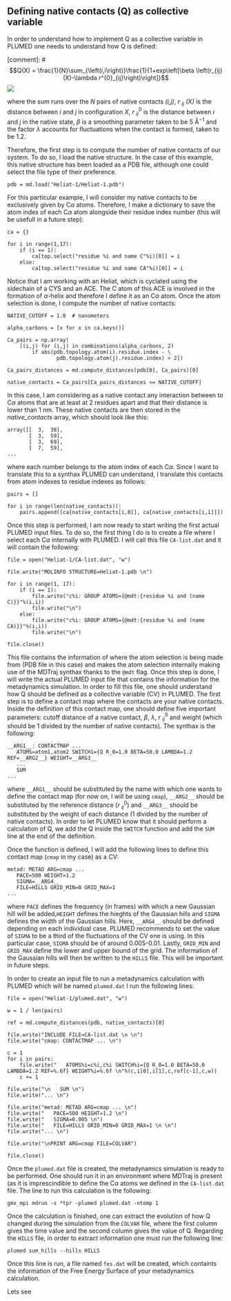 ## Defining native contacts (Q) as collective variable
In order to understand how to implement Q as a collective variable in PLUMED
one needs to understand how Q is defined:

[comment]: # $$Q(X) = \frac{1}{N}\sum_{\left(i,i\right)}\frac{1}{1+exp\left[\beta \left(r_{ij}(X)-\lambda r^{0}_{ij}\right)\right]}$$
<img src="https://latex.codecogs.com/svg.image?Q(X)=\frac{1}{N}\sum_{\left(i,i\right)}\frac{1}{1&plus;exp\left[\beta\left(r_{ij}(X)-\lambda&space;r^{0}_{ij}\right)\right]}">

where the sum runs over the _N_ pairs of native contacts _(i,j)_, _r_ $`_{ij}`$ _(X)_ is the 
distance between _i_ and _j_ in configuration _X_, _r_ $`^{0}_{ij}`$ is the distance between
_i_ and _j_ in the native state, $\beta$ is a smoothing parameter taken to be 5 Å$`^{-1}`$ 
and the factor $`\lambda`$ accounts for fluctuations when the contact is formed, taken to be
1.2.

Therefore, the first step is to compute the number of native contacts of our system. To do so,
I load the native structure. In the case of this example, this native structure has been loaded
as a PDB file, although one could select the file type of their preference.

```
pdb = md.load("Heliat-1/Heliat-1.pdb")
```

For this particular example, I will consider my native contacts to be exclusively given by
C$`\alpha`$ atoms. Therefore, I make a dictionary to save the atom index of each C$`\alpha`$
atom alongside their residue index number (this will be usefull in a future step):

```
ca = {}

for i in range(1,17):
    if (i == 1):
        ca[top.select("residue %i and name C"%i)[0]] = i
    else:
        ca[top.select("residue %i and name CA"%i)[0]] = i
```

Notice that I am working with an Heliat, which is cyclated using the sidechain of a CYS and an
ACE. The C atom of this ACE is involved in the formation of $`\alpha`$-helix and therefore I
define it as an C$`\alpha`$ atom. Once the atom selection is done, I compute the number of native
contacts:

```
NATIVE_CUTOFF = 1.0  # nanometers

alpha_carbons = [x for x in ca.keys()]

Ca_pairs = np.array(
    [(i,j) for (i,j) in combinations(alpha_carbons, 2)
        if abs(pdb.topology.atom(i).residue.index - \
                pdb.topology.atom(j).residue.index) > 2])

Ca_pairs_distances = md.compute_distances(pdb[0], Ca_pairs)[0]

native_contacts = Ca_pairs[Ca_pairs_distances <= NATIVE_CUTOFF]
```

In this case, I am considering as a native contact any interaction between to C$`\alpha`$ atoms that are
at least at 2 residues apart and that their distance is lower than 1 nm. These native contacts are
then stored in the _native\_contacts_ array, which should look like this:

```
array([[  3,  38],
       [  3,  59],
       [  3,  69],
       [  7,  59],
...
```

where each number belongs to the atom index of each C$`\alpha`$. Since I want to translate this to a synthax 
PLUMED can understand, I translate this contacts from atom indexes to residue indexes as follows:

```
pairs = []

for i in range(len(native_contacts)):
    pairs.append([ca[native_contacts[i,0]], ca[native_contacts[i,1]]])
```

Once this step is performed, I am now ready to start writing the first actual PLUMED input files. To do so,
the first thing I do is to create a file where I select each C$`\alpha`$ internally with PLUMED. I will call
this file `CA-list.dat` and it will contain the following:

```
file = open("Heliat-1/CA-list.dat", "w")

file.write("MOLINFO STRUCTURE=Heliat-1.pdb \n")

for i in range(1, 17):
    if (i == 1):
        file.write("c%i: GROUP ATOMS={@mdt:{residue %i and (name C)}}"%(i,i))
        file.write("\n")
    else:
        file.write("c%i: GROUP ATOMS={@mdt:{residue %i and (name CA)}}"%(i,i))
        file.write("\n")

file.close()
```

This file contains the information of where the atom selection is being made from (PDB file in this case) and
makes the atom selection internally making use of the MDTraj synthax thanks to the `@mdt` flag. Once this step
is done, I will write the actual PLUMED input file that contains the information for the metadynamics 
simulation. In order to fill this file, one should understand how Q should be defined as a collective variable (CV)
in PLUMED. The first step is to define a contact map where the contacts are your native contacts. Inside the 
definition of this contact map, one should define five important parameters: cutoff distance of a native contact, 
$`\beta`$, $`\lambda`$, _r_ $`^{0}_{ij}`$ and weight (which should be 1 divided by the number of native contacts).
The synthax is the following:

```
__ARG1__: CONTACTMAP ...
   ATOMS=atom1,atom2 SWITCH1={Q R_0=1.0 BETA=50.0 LAMBDA=1.2 REF=__ARG2__} WEIGHT=__ARG3__
   ...
   SUM
...
```
where `__ARG1__` should be substituted by the name with which one wants to define the contact map (for now on,
I will be using `cmap`), `__ARG2__` should be substituted by the reference distance (_r_ $`^{0}_{ij}`$) and
`__ARG3__` should be substituted by the weight of each distance (1 divided by the number of native contacts).
In order to let PLUMED know that it should perform a calculation of Q, we add the Q inside the `SWITCH` function
and add the `SUM` line at the end of the definition.

Once the function is defined, I will add the following lines to define this contact map (`cmap` in my case) as
a CV:

```
metad: METAD ARG=cmap ...
   PACE=500 HEIGHT=1.2
   SIGMA=__ARG4__
   FILE=HILLS GRID_MIN=0 GRID_MAX=1
...
```

where `PACE` defines the frequency (in frames) with which a new Gaussian hill will be added,`HEIGHT` defines the hieghts
of the Gaussian hills and `SIGMA` defines the width of the Gaussian hills. Here,  `__ARG4__` should be defined depending 
on each individual case. PLUMED recommends to set the value of `SIGMA` to be a third of the fluctuations of the CV one
is using. In this particular case, `SIGMA` should be of around 0.005-0.01. Lastly, `GRID_MIN` and `GRID_MAX` define the
lower and upper bound of the grid. The information of the Gaussian hills will then be written to the `HILLS` file. This
will be important in future steps.

In order to create an input file to run a metadynamics calculation with PLUMED which will be named `plumed.dat` I run 
the following lines:

```
file = open("Heliat-1/plumed.dat", "w")

w = 1 / len(pairs)

ref = md.compute_distances(pdb, native_contacts)[0]

file.write("INCLUDE FILE=CA-list.dat \n \n")
file.write("cmap: CONTACTMAP ... \n")

c = 1
for i in pairs:
    file.write("   ATOMS%i=c%i,c%i SWITCH%i={Q R_0=1.0 BETA=50.0 LAMBDA=1.2 REF=%.6f} WEIGHT%i=%.6f \n"%(c,i[0],i[1],c,ref[c-1],c,w))
    c += 1

file.write("\n   SUM \n")
file.write("... \n")

file.write("metad: METAD ARG=cmap ... \n")
file.write("   PACE=500 HEIGHT=1.2 \n")
file.write("   SIGMA=0.005 \n")
file.write("   FILE=HILLS GRID_MIN=0 GRID_MAX=1 \n \n")
file.write("... \n")

file.write("\nPRINT ARG=cmap FILE=COLVAR")

file.close()
```

Once the `plumed.dat` file is created, the metadynamics simulation is ready to be performed. One should run it in an
environment where MDTraj is present (as it is imprescindible to define the C$`\alpha`$ atoms we defined in the `CA-list.dat` file.
The line to run this calculation is the following:

```
gmx_mpi mdrun -s *tpr -plumed plumed.dat -ntomp 1
```

Once the calculation is finished, one can extract the evolution of how Q changed during the simulation from the
`COLVAR` file, where the first column gives the time value and the second column gives the value of Q. Regarding
the `HILLS` file, in order to extract information one must run the following line:

```
plumed sum_hills --hills HILLS
```

Once this line is run, a file named `fes.dat` will be created, which containts the information of the Free Energy Surface
of your metadynamics calculation.

Lets see
